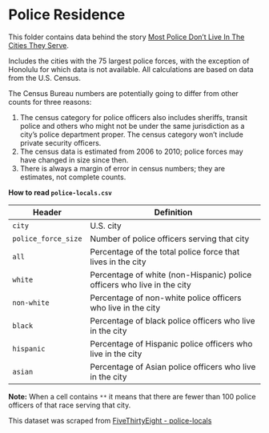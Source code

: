 # Police Residence

This folder contains data behind the story [Most Police Don’t Live In The Cities They Serve](http://fivethirtyeight.com/datalab/most-police-dont-live-in-the-cities-they-serve/).

Includes the cities with the 75 largest police forces, with the exception of Honolulu for which data is not available. All calculations are based on data from the U.S. Census.

The Census Bureau numbers are potentially going to differ from other counts for three reasons:

1. The census category for police officers also includes sheriffs, transit police and others who might not be under the same jurisdiction as a city’s police department proper. The census category won’t include private security officers.
2. The census data is estimated from 2006 to 2010; police forces may have changed in size since then.
3. There is always a margin of error in census numbers; they are estimates, not complete counts.

__How to read `police-locals.csv`__

Header | Definition
---|---------
`city` | U.S. city
`police_force_size` | Number of police officers serving that city
`all` | Percentage of the total police force that lives in the city
`white` | Percentage of white (non-Hispanic) police officers who live in the city
`non-white` | Percentage of non-white police officers who live in the city
`black` | Percentage of black police officers who live in the city
`hispanic` | Percentage of Hispanic police officers who live in the city
`asian` | Percentage of Asian police officers who live in the city

__Note:__ When a cell contains `**` it means that there are fewer than 100 police officers of that race serving that city.

This dataset was scraped from [FiveThirtyEight - police-locals](https://github.com/fivethirtyeight/data/tree/master/police-locals)